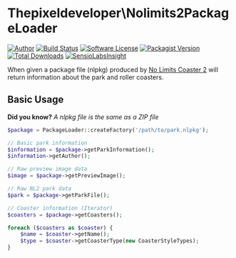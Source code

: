 Thepixeldeveloper\Nolimits2PackageLoader
=========================

[![Author](http://img.shields.io/badge/author-@colonelrosa-blue.svg)](https://twitter.com/colonelrosa)
[![Build Status](https://img.shields.io/travis/ThePixelDeveloper/NolimitsCoaster2PackageLoader/master.svg)](https://travis-ci.org/ThePixelDeveloper/NolimitsCoaster2PackageLoader)
[![Software License](https://img.shields.io/badge/license-MIT-brightgreen.svg)](LICENSE)
[![Packagist Version](https://img.shields.io/packagist/v/thepixeldeveloper/nolimitscoaster2packageloader.svg)](https://packagist.org/packages/thepixeldeveloper/nolimitscoaster2packageloader)
[![Total Downloads](https://img.shields.io/packagist/dt/thepixeldeveloper/nolimitscoaster2packageloader.svg)](https://packagist.org/packages/thepixeldeveloper/nolimitscoaster2packageloader)
[![SensioLabsInsight](https://img.shields.io/sensiolabs/i/ed6d56e8-c908-44dc-9154-a8edc8b168bc.svg)](https://insight.sensiolabs.com/projects/ed6d56e8-c908-44dc-9154-a8edc8b168bc)

When given a package file (nlpkg) produced by [No Limits Coaster 2](http://www.nolimitscoaster.com/) will return information about the park and roller coasters.

Basic Usage
-----

**Did you know?** _A nlpkg file is the same as a ZIP file_

``` php
$package = PackageLoader::createFactory('/path/to/park.nlpkg');

// Basic park information
$information = $package->getParkInformation();
$information->getAuthor();

// Raw preview image data
$image = $package->getPreviewImage();

// Raw NL2 park data
$park = $package->getParkFile();

// Coaster information (Iterator)
$coasters = $package->getCoasters();

foreach ($coasters as $coaster) {
    $name = $coaster->getName();
    $type = $coaster->getCoasterType(new CoasterStyleTypes);
}
```
